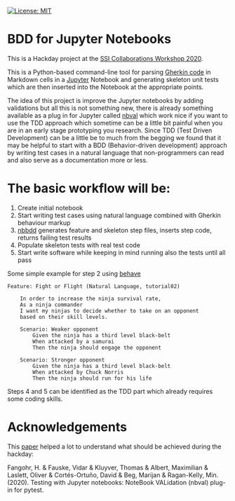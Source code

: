 [![License: MIT](https://img.shields.io/badge/License-MIT-yellow.svg)](https://opensource.org/licenses/MIT)

# BDD for Jupyter Notebooks

This is a Hackday project at the [SSI Collaborations Workshop
2020](https://www.software.ac.uk/cw20).

This is a Python-based command-line tool for parsing
[Gherkin code](https://cucumber.io/docs/gherkin/reference/) in Markdown cells
in a [Jupyter](https://jupyter.org/) Notebook and generating skeleton unit
tests which are then inserted into the Notebook at the appropriate points.

The idea of this project is improve the Jupyter notebooks by adding validations but all
this is not something new, there is already something available as a plug in for Jupyter called [nbval](https://github.com/computationalmodelling/nbval)
which work nice if you want to use the TDD approach which sometime can be a little bit painful when you are in an 
early stage prototyping you research. Since TDD (Test Driven Development) can be a little be to much from the begging we found that it may be helpful
to start with a BDD (Behavior-driven development) approach by writing test cases in a natural language that 
non-programmers can read and also serve as a documentation more or less.

# The basic workflow will be:
1. Create initial notebook
2. Start writing test cases using natural language combined with Gherkin behaviour markup
3. [nbbdd](https://github.com/pgmccann/nbbdd) generates feature and skeleton step files, inserts step code, returns failing test results
4. Populate skeleton tests with real test code
5. Start write software while keeping in mind running also the tests until all pass

Some simple example for step 2 using [behave ](http://behave.github.io/behave.example/tutorials/tutorial02.html)
    
    Feature: Fight or Flight (Natural Language, tutorial02)
    
        In order to increase the ninja survival rate,
        As a ninja commander
        I want my ninjas to decide whether to take on an opponent
        based on their skill levels.

        Scenario: Weaker opponent
            Given the ninja has a third level black-belt
            When attacked by a samurai
            Then the ninja should engage the opponent
    
        Scenario: Stronger opponent
            Given the ninja has a third level black-belt
            When attacked by Chuck Norris
            Then the ninja should run for his life


Steps 4 and 5 can be identified as the TDD part which already requires some coding skills. 

# Acknowledgements

This [paper](https://www.researchgate.net/publication/338594130_Testing_with_Jupyter_notebooks_NoteBook_VALidation_nbval_plug-in_for_pytest) helped a lot to understand what should be achieved during the hackday:

Fangohr, H. & Fauske, Vidar & Kluyver, Thomas & Albert, Maximilian & Laslett, Oliver & Cortés-Ortuño, David & Beg, Marijan & Ragan-Kelly, Min. (2020). Testing with Jupyter notebooks: NoteBook VALidation (nbval) plug-in for pytest. 

